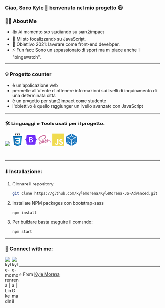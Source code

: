 ### Ciao, Sono Kyle 👋 benvenuto nel mio progetto 😃

### :technologist: About Me
- 📚 Al momento sto studiando su start2impact
- 🌱 Mi sto focalizzando su JavaScript.
- 🥅 Obiettivo 2021: lavorare come front-end developer.
- ⚡ Fun fact: Sono un appassionato di sport ma mi piace anche il "bingewatch".

---
### :bulb: Progetto counter
- è un'applicazione web
- permette all'utente di ottenere informazioni sui livelli di inquinamento di una determinata città.
- è un progetto per start2impact come studente
- l'obiettivo è quello raggiunger un livello avanzato con JavaScript
---
### 🛠️ Linguaggi e Tools usati per il progetto:
<code><img height="40" src="https://cdn.jsdelivr.net/npm/programming-languages-logos@0.0.3/src/html/html_128x128.png"></code>
<code><img height="40" src="https://raw.githubusercontent.com/devicons/devicon/master/icons/css3/css3-original-wordmark.svg"></code>
<code><img height="40" src="https://raw.githubusercontent.com/devicons/devicon/master/icons/bootstrap/bootstrap-plain.svg"></code>
<code><img height="40" src="https://raw.githubusercontent.com/devicons/devicon/master/icons/sass/sass-original.svg"></code>
<code><img height="40" src="https://raw.githubusercontent.com/devicons/devicon/master/icons/javascript/javascript-plain.svg"></code>
<code><img height="40" src="https://raw.githubusercontent.com/devicons/devicon/master/icons/webpack/webpack-plain.svg"></code>

<br>

---
### :arrow_down: Installazione:
1. Clonare il repository
   ```sh
   git clone https://github.com/kylemorena/KyleMorena-JS-Advanced.git
   ```
2. Installare NPM packages con bootstrap-sass
   ```sh
   npm install 
   ```
3. Per buildare basta eseguire il comando:
   ```sh
   npm start
   ```
---
### 🤝 Connect with me:

[<img align="left" alt="kyle-morena | LinkedIn" width="22px" src="https://cdn.jsdelivr.net/npm/simple-icons@v3/icons/linkedin.svg"/>][linkedin]

[<img align="left" alt="kyle-morena | Gmail" width="22px" src="https://cdn.jsdelivr.net/npm/simple-icons@v3/icons/gmail.svg"/>][gmail]

<br>

---


[linkedin]: https://www.linkedin.com/in/kyle-denver-morena-016721160/
[gmail]: https://mail.google.com/mail/u/0/?tab=um#inbox?compose=DmwnWrRnXVTlhMGndfgzgCvWlkMWjLSrwckLsqGpHktVNfBdkdrtsJptxblRJVNnCkPSCKJfFbPL

⭐️ From [Kyle Morena](https://github.com/kylemorena)
